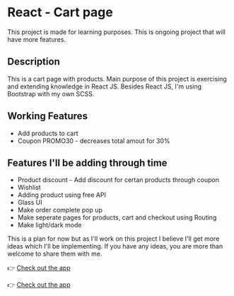 # React - Cart page

This project is made for learning purposes. This is ongoing project that will have more features.

## Description

This is a cart page with products. Main purpose of this project is exercising and extending knowledge in React JS. Besides React JS, I'm using Bootstrap with my own SCSS.

## Working Features

* Add products to cart
* Coupon PROMO30 - decreases total amout for 30%

## Features I'll be adding through time

* Product discount - Add discount for certan products through coupon
* Wishlist
* Adding product using free API
* Glass UI
* Make order complete pop up
* Make seperate pages for products, cart and checkout using Routing
* Make light/dark mode

This is a plan for now but as I'll work on this project I believe I'll get more ideas which I'll be implementing. If you have any ideas, you are more than welcome to share them with me.

:point_right:  [Check out the app](https://marko-krznar.github.io/React-Webshop/)

:point_right: <a href="https://marko-krznar.github.io/React-Webshop/" target="_blank">Check out the app</a>

